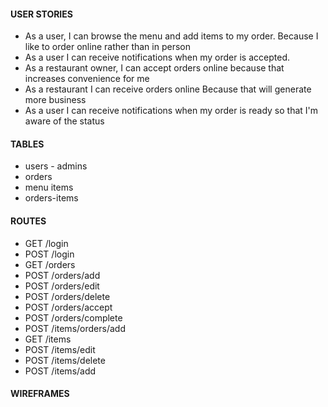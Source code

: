 #### USER STORIES
  - As a user, I can browse the menu and add items to my order. Because I like to order online rather than in person
  - As a user I can receive notifications when my order is accepted. 
  - As a restaurant owner, I can accept orders online because that increases convenience for me
  - As a restaurant I can receive orders online Because that will generate more business
  - As a user I can receive notifications when my order is ready so that I'm aware of the status

#### TABLES
  - users - admins
  - orders
  - menu items
  - orders-items

#### ROUTES
  - GET /login
  - POST /login
  - GET /orders
  - POST /orders/add
  - POST /orders/edit
  - POST /orders/delete
  - POST /orders/accept
  - POST /orders/complete
  - POST /items/orders/add
  - GET  /items
  - POST /items/edit
  - POST /items/delete
  - POST /items/add

#### WIREFRAMES


